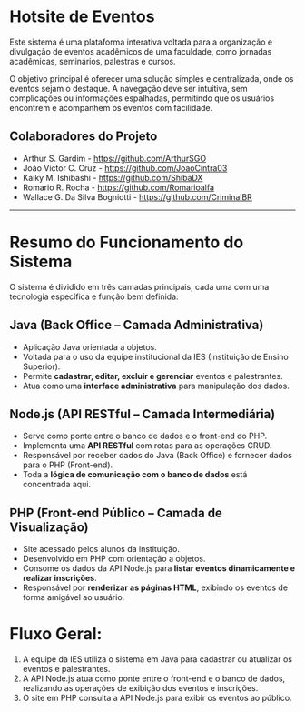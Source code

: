 # Hotsite de Eventos
<p>Este sistema é uma plataforma interativa voltada para a organização e divulgação de eventos acadêmicos de uma faculdade, como jornadas acadêmicas, seminários, palestras e cursos.

O objetivo principal é oferecer uma solução simples e centralizada, onde os eventos sejam o destaque. A navegação deve ser intuitiva, sem complicações ou informações espalhadas, permitindo que os usuários encontrem e acompanhem os eventos com facilidade.</p>

## Colaboradores do Projeto

* Arthur S. Gardim - https://github.com/ArthurSGO
* João Victor C. Cruz - https://github.com/JoaoCintra03
* Kaiky M. Ishibashi - https://github.com/ShibaDX
* Romario R. Rocha - https://github.com/Romarioalfa
* Wallace G. Da Silva Bogniotti - https://github.com/CriminalBR

---

# Resumo do Funcionamento do Sistema

O sistema é dividido em três camadas principais, cada uma com uma tecnologia específica e função bem definida:

## Java (Back Office – Camada Administrativa)

* Aplicação Java orientada a objetos.
* Voltada para o uso da equipe institucional da IES (Instituição de Ensino Superior).
* Permite **cadastrar, editar, excluir e gerenciar** eventos e palestrantes.
* Atua como uma **interface administrativa** para manipulação dos dados.

##  Node.js (API RESTful – Camada Intermediária)

* Serve como ponte entre o banco de dados e o front-end do PHP.
* Implementa uma **API RESTful** com rotas para as operações CRUD.
* Responsável por receber dados do Java (Back Office) e fornecer dados para o PHP (Front-end).
* Toda a **lógica de comunicação com o banco de dados** está concentrada aqui.

## PHP (Front-end Público – Camada de Visualização)

* Site acessado pelos alunos da instituição.
* Desenvolvido em PHP com orientação a objetos.
* Consome os dados da API Node.js para **listar eventos dinamicamente e realizar inscrições**.
* Responsável por **renderizar as páginas HTML**, exibindo os eventos de forma amigável ao usuário.

# Fluxo Geral:

1. A equipe da IES utiliza o sistema em Java para cadastrar ou atualizar os eventos e palestrantes.
2. A API Node.js atua como ponte entre o front-end e o banco de dados, realizando as operações de exibição dos eventos e inscrições.
3. O site em PHP consulta a API Node.js para exibir os eventos ao público.

